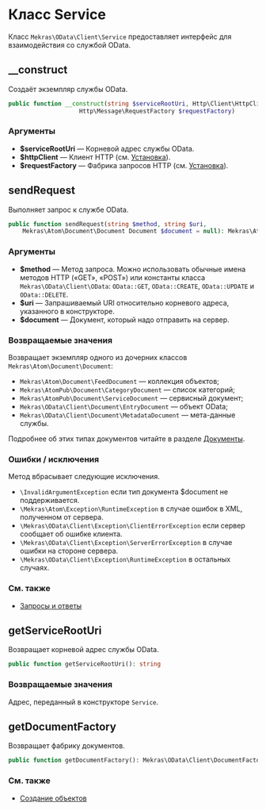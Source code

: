 # Класс Service

Класс `Mekras\OData\Client\Service` предоставляет интерфейс для взаимодействия со службой OData.

## __construct

Создаёт экземпляр службы OData.

```php
public function __construct(string $serviceRootUri, Http\Client\HttpClient $httpClient,
                    Http\Message\RequestFactory $requestFactory)
```

### Аргументы

- **$serviceRootUri** — Корневой адрес службы OData.
- **$httpClient** — Клиент HTTP (см. [Установка](install.ru.md)).
- **$requestFactory** — Фабрика запросов HTTP (см. [Установка](install.ru.md)).


## sendRequest

Выполняет запрос к службе OData.

```php
public function sendRequest(string $method, string $uri,
    Mekras\Atom\Document\Document Document $document = null): Mekras\Atom\Document\Document
```

### Аргументы

- **$method** — Метод запроса. Можно использовать обычные имена методов HTTP («GET», «POST») или
  константы класса `Mekras\OData\Client\OData`: `OData::GET`, `OData::CREATE`, `OData::UPDATE` и
  `OData::DELETE`.
- **$uri** — Запрашиваемый URI относительно корневого адреса, указанного в конструкторе.
- **$document** — Документ, который надо отправить на сервер.

### Возвращаемые значения

Возвращает экземпляр одного из дочерних классов `Mekras\Atom\Document\Document`:

- `Mekras\Atom\Document\FeedDocument` — коллекция объектов;
- `Mekras\AtomPub\Document\CategoryDocument` — список категорий;
- `Mekras\AtomPub\Document\ServiceDocument` — сервисный документ;
- `Mekras\OData\Client\Document\EntryDocument` — объект OData;
- `Mekras\OData\Client\Document\MetadataDocument` — мета-данные службы.

Подробнее об этих типах документов читайте в разделе [Документы](documents.ru.md).

### Ошибки / исключения

Метод вбрасывает следующие исключения.

- `\InvalidArgumentException` если тип документа $document не поддерживается.
- `\Mekras\Atom\Exception\RuntimeException` в случае ошибок в XML, полученном от сервера.
- `\Mekras\OData\Client\Exception\ClientErrorException` если сервер сообщает об ошибке клиента.
- `\Mekras\OData\Client\Exception\ServerErrorException` в случае ошибки на стороне сервера.
- `\Mekras\OData\Client\Exception\RuntimeException` в остальных случаях.

### См. также

- [Запросы и ответы](requests.ru.md)


## getServiceRootUri

Возвращает корневой адрес службы OData.

```php
public function getServiceRootUri(): string
```

### Возвращаемые значения

Адрес, переданный в конструкторе `Service`.


## getDocumentFactory

Возвращает фабрику документов.

```php
public function getDocumentFactory(): Mekras\OData\Client\DocumentFactory
```

### См. также

- [Создание объектов](create.ru.md)

